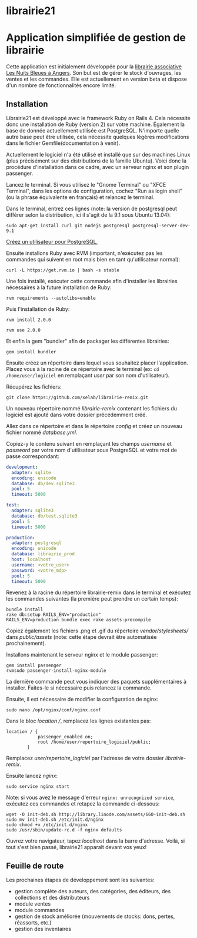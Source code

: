 librairie21
===============

# Application simplifiée de gestion de librairie

Cette application est initialement développée pour la [librairie associative Les Nuits Bleues à Angers](http://lesnuitsbleues.blogspot.fr/). Son but est de gérer le stock d'ouvrages, les ventes et les commandes.
Elle est actuellement en version beta et dispose d'un nombre de fonctionnalités encore limité.

## Installation

Librairie21 est développé avec le framework Ruby on Rails 4. Cela nécessite donc une installation de Ruby (version 2) sur votre machine. Également la base de donnée actuellement utilisée est PostgreSQL. N'importe quelle autre base peut être utilisée, cela nécessite quelques légères modifications dans le fichier Gemfile(documentation à venir).

Actuellement le logiciel n'a été utilisé et installé que sur des machines Linux (plus précisément sur des distributions de la famille Ubuntu). Voici donc la procédure d'installation dans ce cadre, avec un serveur nginx et son plugin passenger.

Lancez le terminal.
Si vous utilisez le "Gnome Terminal" ou "XFCE Terminal", dans les options de configuration, cochez "Run as login shell" (ou la phrase équivalente en français) et relancez le terminal.

Dans le terminal, entrez ces lignes (note: la version de postgresql peut différer selon la distribution, ici il s'agit de la 9.1 sous Ubuntu 13.04):

```shell
sudo apt-get install curl git nodejs postgresql postgresql-server-dev-9.1
```
[Créez un utilisateur pour PostgreSQL.](http://doc.ubuntu-fr.org/postgresql#creer_un_utilisateur_postgresql)

Ensuite installons Ruby avec RVM (important, n'exécutez pas les commandes qui suivent en root mais bien en tant qu'utilisateur normal):

```shell
curl -L https://get.rvm.io | bash -s stable
```

Une fois installé, exécuter cette commande afin d'installer les librairies nécessaires à la future installation de Ruby:

```shell
rvm requirements --autolibs=enable
```

Puis l'installation de Ruby:

```shell
rvm install 2.0.0
```

```shell
rvm use 2.0.0
```

Et enfin la gem "bundler" afin de packager les différentes librairies:

```shell
gem install bundler
```

Ensuite créez un répertoire dans lequel vous souhaitez placer l'application.
Placez vous à la racine de ce répertoire avec le terminal (ex: `cd /home/user/logiciel` en remplaçant *user* par son nom d'utilisateur).

Récupérez les fichiers:
```shell
git clone https://github.com/xelab/librairie-remix.git
```

Un nouveau répertoire nommé *librairie-remix* contenant les fichiers du logiciel est ajouté dans votre dossier précédemment créé.

Allez dans ce répertoire et dans le répertoire *config* et créez un nouveau fichier nommé *database.yml*.

Copiez-y le contenu suivant en remplaçant les champs *username* et *password* par votre nom d'utilisateur sous PostgreSQL et votre mot de passe correspondant:

```yaml
development:
  adapter: sqlite
  encoding: unicode
  database: db/dev.sqlite3
  pool: 5
  timeout: 5000

test:
  adapter: sqlite3
  database: db/test.sqlite3
  pool: 5
  timeout: 5000

production:
  adapter: postgresql
  encoding: unicode
  database: librairie_prod
  host: localhost
  username: <votre_user>
  password: <votre_mdp>
  pool: 5
  timeout: 5000
```

Revenez à la racine du répertoire librairie-remix dans le terminal et exécutez les commandes suivantes (la première peut prendre un certain temps):

```shell
bundle install
rake db:setup RAILS_ENV="production"
RAILS_ENV=production bundle exec rake assets:precompile
```

Copiez également les fichiers .png et .gif du répertoire *vendor/stylesheets/* dans *public/assets* (note: cette étape devrait être automatisée prochainement).

Installons maintenant le serveur nginx et le module passenger:

```shell
gem install passenger
rvmsudo passenger-install-nginx-module
```

La dernière commande peut vous indiquer des paquets supplémentaires à installer. Faites-le si nécessaire puis relancez la commande.

Ensuite, il est nécessaire de modifier la configuration de nginx:
```shell
sudo nano /opt/nginx/conf/nginx.conf
```

Dans le bloc *location /*, remplacez les lignes existantes pas:

```text
location / {
            passenger_enabled on;
            root /home/user/repertoire_logiciel/public;
        }
```

Remplacez *user/repertoire_logiciel* par l'adresse de votre dossier *librairie-remix*.

Ensuite lancez *nginx*:

```shell
sudo service nginx start
```

Note: si vous avez le message d'erreur `nginx: unrecognized service`, exécutez ces commandes et retapez la commande ci-dessous:

```shell
wget -O init-deb.sh http://library.linode.com/assets/660-init-deb.sh
sudo mv init-deb.sh /etc/init.d/nginx
sudo chmod +x /etc/init.d/nginx
sudo /usr/sbin/update-rc.d -f nginx defaults
```
Ouvrez votre navigateur, tapez *localhost* dans la barre d'adresse.
Voilà, si tout s'est bien passé, librairie21 apparaît devant vos yeux!

## Feuille de route

Les prochaines étapes de développement sont les suivantes:

- gestion complète des auteurs, des catégories, des éditeurs, des collections et des distributeurs
- module ventes
- module commandes
- gestion de stock améliorée (mouvements de stocks: dons, pertes, réassorts, etc.)
- gestion des inventaires
